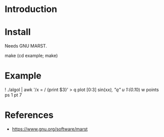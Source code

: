 # Introduction

# Install

Needs GNU MARST.

  make
  (cd example; make)

# Example


   ! ./algol | awk '/x = / {print $3}' > q
   plot [0:3] sin(x*x), "q" u 1:(0.1*0) w points ps 1 pt 7

# References

- https://www.gnu.org/software/marst
